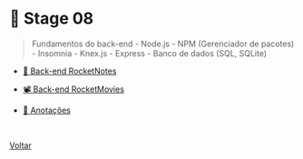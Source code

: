 # 🚀 Stage 08

> Fundamentos do back-end - Node.js - NPM (Gerenciador de pacotes) - Insomnia - Knex.js - Express - Banco de dados (SQL, SQLite)

- [📝 Back-end RocketNotes](https://github.com/Elias-Neto/rocketnotes-backend)

- [📽 Back-end RocketMovies](https://github.com/Elias-Neto/rocketmovies-backend)

- [📓 Anotações](./classNote/)

<br>

[Voltar](../../README.md)
